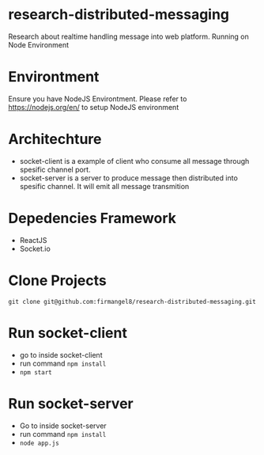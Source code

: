 # research-distributed-messaging
Research about realtime handling message into web platform. Running on Node Environment

# Environtment
Ensure you have NodeJS Environtment. Please refer to https://nodejs.org/en/ to setup NodeJS environment

# Architechture
- socket-client is a example of client who consume all message through spesific channel port.
- socket-server is a server to produce message then distributed into spesific channel. It will emit all message transmition

# Depedencies Framework 
- ReactJS 
- Socket.io

# Clone Projects
```git clone git@github.com:firmangel8/research-distributed-messaging.git```

# Run socket-client
- go to inside socket-client
- run command ```npm install```
- ```npm start```

# Run socket-server
- Go to inside socket-server
- run command ```npm install```
- ```node app.js```





